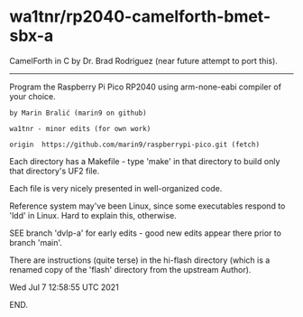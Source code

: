 # wa1tnr/rp2040-camelforth-bmet-sbx-a

CamelForth in C by Dr. Brad Rodriguez (near future attempt to port this).

 - - - - - - - -

Program the Raspberry Pi Pico RP2040 using arm-none-eabi compiler of your choice.

    by Marin Bralić (marin9 on github)

    wa1tnr - minor edits (for own work)

    origin	https://github.com/marin9/raspberrypi-pico.git (fetch)

Each directory has a Makefile - type 'make' in that directory to build only that directory's UF2 file.

Each file is very nicely presented in well-organized code.

Reference system may've been Linux, since some executables respond to 'ldd' in Linux.  Hard to explain this, otherwise.

SEE branch 'dvlp-a' for early edits - good new edits appear there prior to branch 'main'.

There are instructions (quite terse) in the hi-flash directory (which is a renamed copy of the 'flash' directory from the upstream Author).



Wed Jul  7 12:58:55 UTC 2021

END.
